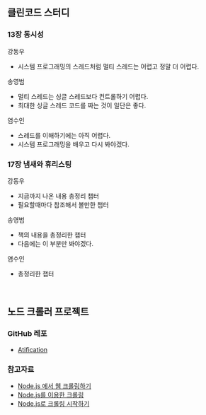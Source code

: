 ## 클린코드 스터디

### 13장 동시성

강동우

- 시스템 프로그래밍의 스레드처럼 멀티 스레드는 어렵고 정말 더 어렵다.

송영범

- 멀티 스레드는 싱글 스레드보다 컨트롤하기 어렵다.
- 최대한 싱글 스레드 코드를 짜는 것이 일단은 좋다.

염수인

- 스레드를 이해하기에는 아직 어렵다.
- 시스템 프로그래밍을 배우고 다시 봐야겠다.

### 17장 냄새와 휴리스팅

강동우

- 지금까지 나온 내용 총정리 챕터
- 필요할때마다 참조해서 볼만한 챕터

송영범

- 책의 내용을 총정리한 챕터
- 다음에는 이 부분만 봐야겠다.

염수인

- 총정리한 챕터

<br>

## 노드 크롤러 프로젝트

### GitHub 레포
- [Atification](https://github.com/GENYF/Atification)

### 참고자료
- [Node.js 에서 웹 크롤링하기](https://velog.io/@yesdoing/Node.js-%EC%97%90%EC%84%9C-%EC%9B%B9-%ED%81%AC%EB%A1%A4%EB%A7%81%ED%95%98%EA%B8%B0-wtjugync1m)
- [Node.js를 이용한 크롤링](https://thisisprogrammingworld.tistory.com/136)
- [Node.js로 크롤링 시작하기](https://myung-ho.tistory.com/m/109)